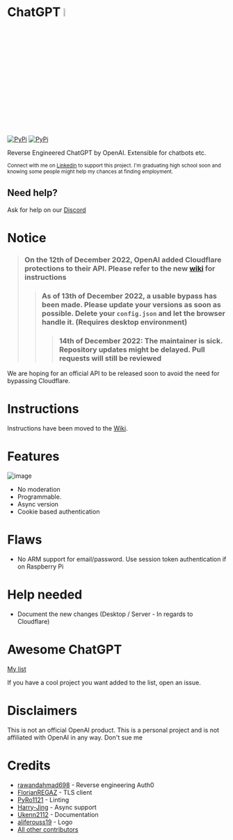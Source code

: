 # ChatGPT <img src="https://github.com/acheong08/ChatGPT/blob/main/logo.png?raw=true" width="7%"></img>
[![PyPi](https://img.shields.io/pypi/v/revChatGPT.svg)](https://pypi.python.org/pypi/revChatGPT)
[![PyPi](https://img.shields.io/pypi/dm/revChatGPT.svg)](https://pypi.python.org/pypi/revChatGPT)

Reverse Engineered ChatGPT by OpenAI. Extensible for chatbots etc.

<sup>Connect with me on [Linkedin](https://www.linkedin.com/in/acheong08/) to support this project. I'm graduating high school soon and knowing some people might help my chances at finding employment.</sup>

## Need help?
Ask for help on our [Discord](https://discord.gg/RvBkdcYUrH)

# Notice 
> ### On the 12th of December 2022, OpenAI added Cloudflare protections to their API. Please refer to the new [wiki](https://github.com/acheong08/ChatGPT/wiki/Setup) for instructions
> > ### As of 13th of December 2022, a usable bypass has been made. Please update your versions as soon as possible. Delete your `config.json` and let the browser handle it. (Requires desktop environment)
> > > ### 14th of December 2022: The maintainer is sick. Repository updates might be delayed. Pull requests will still be reviewed

We are hoping for an official API to be released soon to avoid the need for bypassing Cloudflare.

# Instructions
Instructions have been moved to the [Wiki](https://github.com/acheong08/ChatGPT/wiki).

# Features
![image](https://user-images.githubusercontent.com/36258159/205534498-acc59484-c4b4-487d-89a7-d7b884af709b.png)
- No moderation
- Programmable.
- Async version
- Cookie based authentication

# Flaws
- No ARM support for email/password. Use session token authentication if on Raspberry Pi

# Help needed
- Document the new changes (Desktop / Server - In regards to Cloudflare)

# Awesome ChatGPT
[My list](https://github.com/stars/acheong08/lists/awesome-chatgpt)

If you have a cool project you want added to the list, open an issue.

# Disclaimers
This is not an official OpenAI product. This is a personal project and is not affiliated with OpenAI in any way. Don't sue me

# Credits
- [rawandahmad698](https://github.com/rawandahmad698) - Reverse engineering Auth0
- [FlorianREGAZ](https://github.com/FlorianREGAZ) - TLS client
- [PyRo1121](https://github.com/PyRo1121) - Linting
- [Harry-Jing](https://github.com/Harry-Jing) - Async support
- [Ukenn2112](https://github.com/Ukenn2112) - Documentation
- [aliferouss19](https://github.com/aliferouss19) - Logo
- [All other contributors](https://github.com/acheong08/ChatGPT/graphs/contributors)

